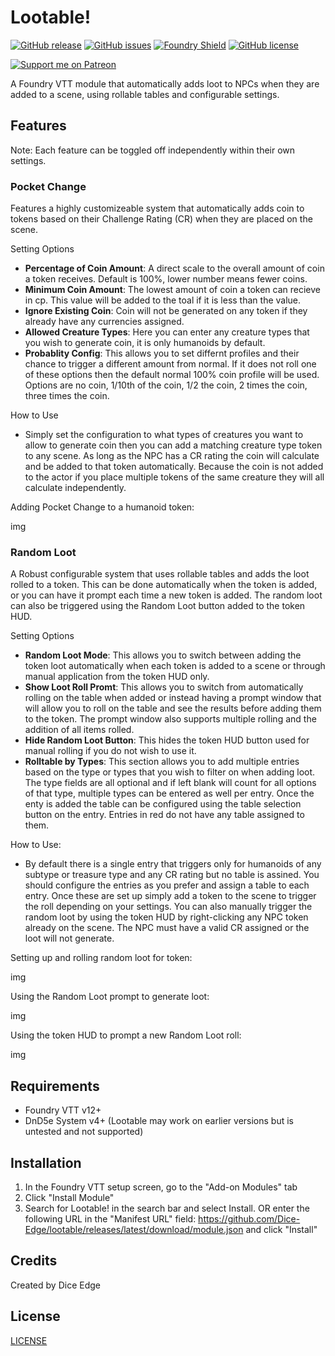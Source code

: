 # Lootable!

[![GitHub release](https://img.shields.io/github/release/Dice-Edge/lootable.svg)](https://GitHub.com/Dice-Edge/lootable/releases/)
[![GitHub issues](https://img.shields.io/github/issues/Dice-Edge/lootable.svg)](https://GitHub.com/Dice-Edge/lootable/issues/)
[![Foundry Shield](https://img.shields.io/badge/Foundry-v12-informational)](https://foundryvtt.com)
[![GitHub license](https://img.shields.io/github/license/Dice-Edge/lootable.svg)](https://github.com/Dice-Edge/lootable/blob/main/LICENSE)

[![Support me on Patreon](https://img.shields.io/badge/Support%20me%20on-Patreon-orange?style=for-the-badge&logo=patreon)](https://www.patreon.com/diceedge)

A Foundry VTT module that automatically adds loot to NPCs when they are added to a scene, using rollable tables and configurable settings.

## Features
Note: Each feature can be toggled off independently within their own settings.

### Pocket Change
Features a highly customizeable system that automatically adds coin to tokens based on their Challenge Rating (CR) when they are placed on the scene.

Setting Options
- **Percentage of Coin Amount**: A direct scale to the overall amount of coin a token receives. Default is 100%, lower number means fewer coins.
- **Minimum Coin Amount**: The lowest amount of coin a token can recieve in cp. This value will be added to the toal if it is less than the value.
- **Ignore Existing Coin**: Coin will not be generated on any token if they already have any currencies assigned.
- **Allowed Creature Types**: Here you can enter any creature types that you wish to generate coin, it is only humanoids by default.
- **Probablity Config**: This allows you to set differnt profiles and their chance to trigger a different amount from normal. If it does not roll one of these options then the default normal 100% coin profile will be used. Options are no coin, 1/10th of the coin, 1/2 the coin, 2 times the coin, three times the coin.

How to Use
- Simply set the configuration to what types of creatures you want to allow to generate coin then you can add a matching creature type token to any scene. As long as the NPC has a CR rating the coin will calculate and be added to that token automatically. Because the coin is not added to the actor if you place multiple tokens of the same creature they will all calculate independently.

Adding Pocket Change to a humanoid token:

img


### Random Loot
A Robust configurable system that uses rollable tables and adds the loot rolled to a token. This can be done automatically when the token is added, or you can have it prompt each time a new token is added. The random loot can also be triggered using the Random Loot button added to the token HUD.

Setting Options
- **Random Loot Mode**: This allows you to switch between adding the token loot automatically when each token is added to a scene or through manual application from the token HUD only.
- **Show Loot Roll Promt**: This allows you to switch from automatically rolling on the table when added or instead having a prompt window that will allow you to roll on the table and see the results before adding them to the token. The prompt window also supports multiple rolling and the addition of all items rolled.
- **Hide Random Loot Button**: This hides the token HUD button used for manual rolling if you do not wish to use it.
- **Rolltable by Types**: This section allows you to add multiple entries based on the type or types that you wish to filter on when adding loot. The type fields are all optional and if left blank will count for all options of that type, multiple types can be entered as well per entry. Once the enty is added the table can be configured using the table selection button on the entry. Entries in red do not have any table assigned to them.

How to Use:
- By default there is a single entry that triggers only for humanoids of any subtype or treasure type and any CR rating but no table is assined. You should configure the entries as you prefer and assign a table to each entry. Once these are set up simply add a token to the scene to trigger the roll depending on your settings. You can also manually trigger the random loot by using the token HUD by right-clicking any NPC token already on the scene. The NPC must have a valid CR assigned or the loot will not generate.

Setting up and rolling random loot for token:

img

Using the Random Loot prompt to generate loot:

img

Using the token HUD to prompt a new Random Loot roll:

img


## Requirements
- Foundry VTT v12+
- DnD5e System v4+
(Lootable may work on earlier versions but is untested and not supported)

## Installation
1. In the Foundry VTT setup screen, go to the "Add-on Modules" tab
2. Click "Install Module"
3. Search for Lootable! in the search bar and select Install. OR enter the following URL in the "Manifest URL" field: https://github.com/Dice-Edge/lootable/releases/latest/download/module.json and click "Install"

## Credits
Created by Dice Edge

## License
[LICENSE](LICENSE)
